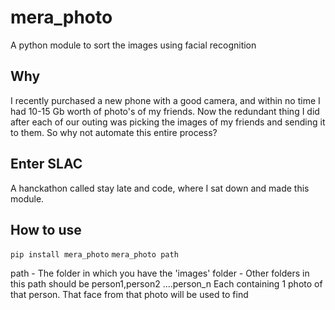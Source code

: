 # mera_photo
A python module to sort the images using facial recognition

## Why
I recently purchased a new phone with a good camera, and within no time I had 10-15 Gb worth of photo's of my friends.
Now the redundant thing I did after each of our outing was picking the images of my friends and sending it to them.
So why not automate this entire process?

## Enter SLAC
A hanckathon called stay late and code, where I sat down and made this module.

## How to use

`pip install mera_photo`
`mera_photo path`

path - The folder in which you have the 'images' folder
        - Other folders in this path should be person1,person2 ....person_n
		Each containing 1 photo of that person. That face from that photo will be used to find
